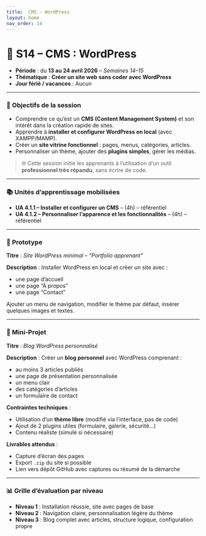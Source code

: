 ```yaml
---
title:  CMS - WordPress
layout: home
nav_order: 14
---
```


# **📅 S14 – CMS : WordPress**

- **Période** : du **13 au 24 avril 2026** – *Semaines 14–15*
- **Thématique** : **Créer un site web sans coder avec WordPress**
- **Jour férié / vacances** : Aucun

---

### 🧭 Objectifs de la session

* Comprendre ce qu’est un **CMS (Content Management System)** et son intérêt dans la création rapide de sites.
* Apprendre à **installer et configurer WordPress en local** (avec XAMPP/MAMP).
* Créer un **site vitrine fonctionnel** : pages, menus, catégories, articles.
* Personnaliser un thème, ajouter des **plugins simples**, gérer les médias.

> 🌐 Cette session initie les apprenants à l’utilisation d’un outil **professionnel très répandu**, sans écrire de code.

---

### 📚 Unités d’apprentissage mobilisées

* **UA 4.1.1 – Installer et configurer un CMS** – (4h) – référentiel
* **UA 4.1.2 – Personnaliser l’apparence et les fonctionnalités** – (4h) – référentiel

---

### 🧩 Prototype

**Titre** : *Site WordPress minimal – “Portfolio apprenant”*

**Description** :
Installer WordPress en local et créer un site avec :

* une page d’accueil
* une page “À propos”
* une page “Contact”

Ajouter un menu de navigation, modifier le thème par défaut, insérer quelques images et textes.

---

### 🧪 Mini-Projet

**Titre** : *Blog WordPress personnalisé*

**Description** :
Créer un **blog personnel** avec WordPress comprenant :

* au moins 3 articles publiés
* une page de présentation personnalisée
* un menu clair
* des catégories d’articles
* un formulaire de contact

**Contraintes techniques** :

* Utilisation d’un **thème libre** (modifié via l’interface, pas de code)
* Ajout de 2 plugins utiles (formulaire, galerie, sécurité…)
* Contenu réaliste (simulé si nécessaire)

**Livrables attendus** :

* Capture d’écran des pages
* Export `.zip` du site si possible
* Lien vers dépôt GitHub avec captures ou résumé de la démarche

---

### 📊 Grille d’évaluation par niveau

* **Niveau 1** : Installation réussie, site avec pages de base
* **Niveau 2** : Navigation claire, personnalisation légère du thème
* **Niveau 3** : Blog complet avec articles, structure logique, configuration propre
